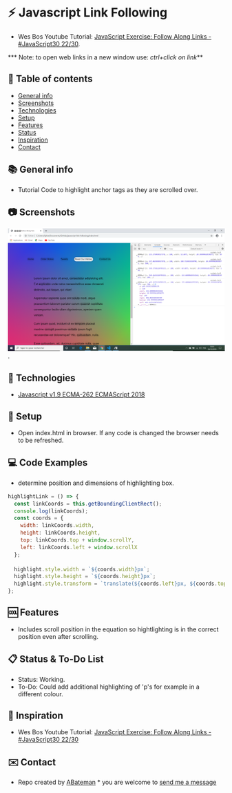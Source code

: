 # :zap: Javascript Link Following

* Wes Bos Youtube Tutorial: [JavaScript Exercise: Follow Along Links - #JavaScript30 22/30](https://www.youtube.com/watch?v=POP_qri7RA8&list=PLu8EoSxDXHP6CGK4YVJhL_VWetA865GOH&index=22).

*** Note: to open web links in a new window use: _ctrl+click on link_**

## :page_facing_up: Table of contents

* [General info](#general-info)
* [Screenshots](#screenshots)
* [Technologies](#technologies)
* [Setup](#setup)
* [Features](#features)
* [Status](#status)
* [Inspiration](#inspiration)
* [Contact](#contact)

## :books: General info

* Tutorial Code to highlight anchor tags as they are scrolled over.

## :camera: Screenshots

![Example screenshot](./img/scroll.png).

## :signal_strength: Technologies

* [Javascript v1.9 ECMA-262 ECMAScript 2018](http://www.ecma-international.org/publications/standards/Ecma-262.htm)

## :floppy_disk: Setup

* Open index.html in browser. If any code is changed the browser needs to be refreshed.

## :computer: Code Examples

*  determine position and dimensions of highlighting box. 

```javascript
highlightLink = () => {
  const linkCoords = this.getBoundingClientRect();
  console.log(linkCoords);
  const coords = {
    width: linkCoords.width,
    height: linkCoords.height,
    top: linkCoords.top + window.scrollY,
    left: linkCoords.left + window.scrollX
  };
  
  highlight.style.width = `${coords.width}px`;
  highlight.style.height = `${coords.height}px`;
  highlight.style.transform = `translate(${coords.left}px, ${coords.top}px)`;
};
```

## :cool: Features

*  Includes scroll position in the equation so hightlighting is in the correct position even after scrolling.

## :clipboard: Status & To-Do List

* Status: Working.
* To-Do: Could add additional highlighting of 'p's for example in a different colour.

## :clap: Inspiration

* Wes Bos Youtube Tutorial: [JavaScript Exercise: Follow Along Links - #JavaScript30 22/30](https://www.youtube.com/watch?v=POP_qri7RA8&list=PLu8EoSxDXHP6CGK4YVJhL_VWetA865GOH&index=22)

## :envelope: Contact

* Repo created by [ABateman](https://www.andrewbateman.org) * you are welcome to [send me a message](https://andrewbateman.org/contact)
